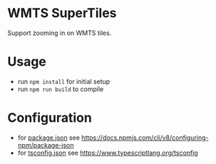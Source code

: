 # WMTS SuperTiles

Support zooming in on WMTS tiles.

# Usage

- run `npm install` for initial setup
- run `npm run build` to compile

# Configuration

- for [package.json](./package.json) see https://docs.npmjs.com/cli/v8/configuring-npm/package-json
- for [tsconfig.json](./tsconfig.json) see https://www.typescriptlang.org/tsconfig
